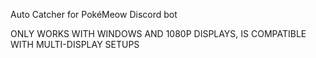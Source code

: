 Auto Catcher for PokéMeow Discord bot

ONLY WORKS WITH WINDOWS AND 1080P DISPLAYS, IS COMPATIBLE WITH MULTI-DISPLAY SETUPS
